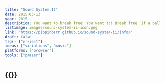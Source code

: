 ```yaml
---
title: "Sound System II"
date: 2015-03-13
year: 2015
description: You want to break free! You want to! Break free! If a ball hits a brick in a game, does it make a noise?! Sure sounds like it!
listimage: images/sound-system-ii-icon.png
link: "https://pippinbarr.github.io/sound-system-ii/info/"
draft: false
tags: ["project"]
ideas: ["variations", "music"]
platforms: ["browser"]
tools: ["phaser"]
---
```


## {{<param title >}}
